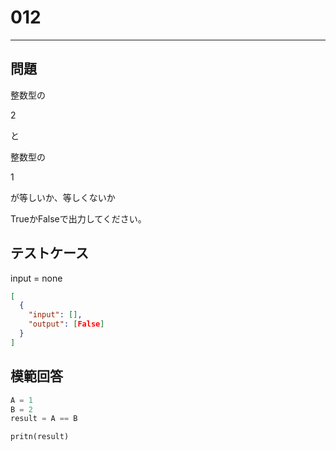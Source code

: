 # 012

---

## 問題

整数型の

2

と

整数型の

1

が等しいか、等しくないか

TrueかFalseで出力してください。

## テストケース

input = none

```json
[
  {
    "input": [],
    "output": [False]
  }
]
```

## 模範回答

```python
A = 1
B = 2
result = A == B

pritn(result)
```
